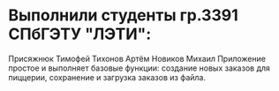 # Выполнили студенты гр.3391 СПбГЭТУ "ЛЭТИ":
Присяжнюк Тимофей
Тихонов Артём 
Новиков Михаил 
Приложение простое и выполняет базовые функции: создание новых заказов для пиццерии, сохранение и загрузка заказов из файла.
